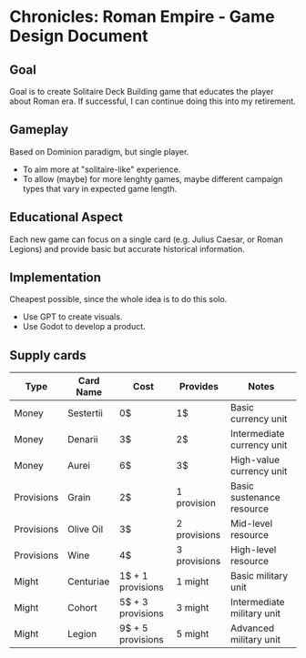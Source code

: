 # Chronicles: Roman Empire - Game Design Document

## Goal
Goal is to create Solitaire Deck Building game that educates the player about Roman era. If successful, I can continue doing this into my retirement.

## Gameplay
Based on Dominion paradigm, but single player. 
- To aim more at "solitaire-like" experience.
- To allow (maybe) for more lenghty games, maybe different campaign types that vary in expected game length.

## Educational Aspect
Each new game can focus on a single card (e.g. Julius Caesar, or Roman Legions) and provide basic but accurate historical information.

## Implementation
Cheapest possible, since the whole idea is to do this solo.
- Use GPT to create visuals.
- Use Godot to develop a product.

## Supply cards

| Type        | Card Name   | Cost              | Provides     | Notes                        |
|-------------|-------------|-------------------|--------------|------------------------------|
| Money       | Sestertii   | 0$                | 1$           | Basic currency unit          |
| Money       | Denarii     | 3$                | 2$           | Intermediate currency unit   |
| Money       | Aurei       | 6$                | 3$           | High-value currency unit     |
| Provisions  | Grain       | 2$                | 1 provision  | Basic sustenance resource    |
| Provisions  | Olive Oil   | 3$                | 2 provisions | Mid-level resource           |
| Provisions  | Wine        | 4$                | 3 provisions | High-level resource          |
| Might       | Centuriae   | 1$ + 1 provisions | 1 might      | Basic military unit          |
| Might       | Cohort      | 5$ + 3 provisions | 3 might      | Intermediate military unit   |
| Might       | Legion      | 9$ + 5 provisions | 5 might      | Advanced military unit       |
